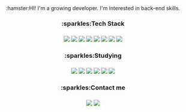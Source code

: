 <div align="center">:hamster:HI! I'm a growing developer. I'm interested in back-end skills.</div>
<div align="center">
<h3>:sparkles:Tech Stack<h3>
  
<img src="https://img.shields.io/badge/java-007396?style=square&logo=java&logoColor=white">
<img src="https://img.shields.io/badge/spring-6DB33F?style=square&logo=spring&logoColor=white">
<img src="https://img.shields.io/badge/springboot-6DB33F?style=square&logo=springboot&logoColor=white">   

<img src="https://img.shields.io/badge/jquery-0769AD?style=square&logo=jquery&logoColor=white">
<img src="https://img.shields.io/badge/javascript-F7DF1E?style=square&logo=javascript&logoColor=black">   

<img src="https://img.shields.io/badge/Apache%20CouchDB-E42528?style=square&logo=Apache%20CouchDB&logoColor=white">
<img src="https://img.shields.io/badge/mysql-4479A1?style=square&logo=mysql&logoColor=white">
<img src="https://img.shields.io/badge/python-3776AB?style=square&logo=python&logoColor=white">

<h3>:sparkles:Studying<h3>
   <img src="https://img.shields.io/badge/jpa-007396?style=square&logo=java&logoColor=white">
   <img src="https://img.shields.io/badge/Junit-25A162?style=square&logo=JUnit5&logoColor=white">
   <img src="https://img.shields.io/badge/Spring%20Security-6DB33F?style=square&logo=Spring%20Security&logoColor=white">
   <img src="https://img.shields.io/badge/Elasticsearch-005571?style=square&logo=Elasticsearch&logoColor=white">
   <img src="https://img.shields.io/badge/Redis-DC382D?style=square&logo=Redis&logoColor=white">
   <img src="https://img.shields.io/badge/RabbitMQ-FF6600?style=square&logo=RabbitMQ&logoColor=white">
   
<h3>:sparkles:Contact me<h3>
  <a href="https://happylsm76.tistory.com" target="_blank"><img src="https://img.shields.io/badge/Blogger-64BC4B?style=square&logo=Blogger&logoColor=white"/></a>
  <a href="mailto:﻿"happylsm76@gmail.com" target="_blank"><img src="https://img.shields.io/badge/Gmail-EA4335?style=square&logo=Gmail&logoColor=white"/></a>
  
</div>
